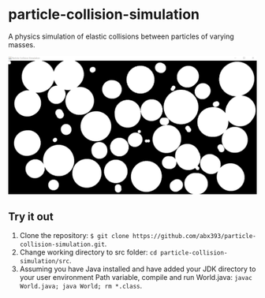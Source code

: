 # particle-collision-simulation
A physics simulation of elastic collisions between particles of varying masses.

![Animation](assets/Animation.gif)

## Try it out
1. Clone the repository: ```$ git clone
   https://github.com/abx393/particle-collision-simulation.git```.
2. Change working directory to src folder: ```cd particle-collision-simulation/src```. 
3. Assuming you have Java installed and have added your JDK directory to your user environment Path variable, compile and run World.java: ```javac World.java; java World; rm *.class```.
